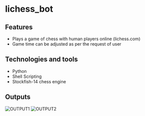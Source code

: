 # lichess_bot

## Features
- Plays a game of chess with human players online (lichess.com)
- Game time can be adjusted as per the request of user

## Technologies and tools
- Python
- Shell Scripting
- Stockfish-14 chess engine

## Outputs 
![OUTPUT1](https://drive.google.com/file/d/1ekaFse8xVNOkAs9H_dhVKMzoxYruyjA0/view?usp=sharing)
![OUTPUT2](https://drive.google.com/file/d/1RCYHTWae1Ypke9Z0UZMkHpIYx4gm-9_1/view?usp=sharing)


